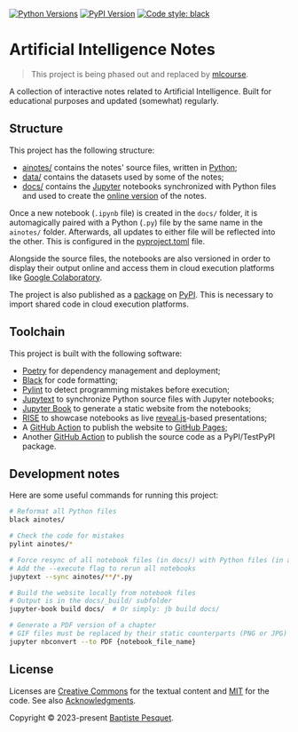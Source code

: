 [![Python Versions](https://img.shields.io/pypi/pyversions/ainotes.svg)](https://pypi.org/project/ainotes)
[![PyPI Version](https://img.shields.io/pypi/v/ainotes.svg)](https://pypi.org/project/ainotes)
[![Code style: black](https://img.shields.io/badge/code%20style-black-000000.svg)](https://github.com/psf/black)

# Artificial Intelligence Notes

> This project is being phased out and replaced by [mlcourse](https://github.com/bpesquet/mlcourse).

A collection of interactive notes related to Artificial Intelligence. Built for educational purposes and updated (somewhat) regularly.

## Structure

This project has the following structure:

- [ainotes/](ainotes) contains the notes' source files, written in [Python](https://www.python.org/);
- [data/](data) contains the datasets used by some of the notes;
- [docs/](docs) contains the [Jupyter](https://jupyter.org/) notebooks synchronized with Python files and used to create the [online version](https://www.bpesquet.fr/ainotes) of the notes.

Once a new notebook (`.ipynb` file) is created in the `docs/` folder, it is automagically paired with a Python (`.py`) file by the same name in the `ainotes/` folder. Afterwards, all updates to either file will be reflected into the other. This is configured in the [pyproject.toml](pyproject.toml) file.

Alongside the source files, the notebooks are also versioned in order to display their output online and access them in cloud execution platforms like [Google Colaboratory](https://colab.research.google.com/).

The project is also published as a [package](https://pypi.org/project/ainotes/) on [PyPI](https://pypi.org). This is necessary to import shared code in cloud execution platforms.

## Toolchain

This project is built with the following software:

- [Poetry](https://python-poetry.org/) for dependency management and deployment;
- [Black](https://github.com/psf/black) for code formatting;
- [Pylint](https://github.com/pylint-dev/pylint) to detect programming mistakes before execution;
- [Jupytext](https://jupytext.readthedocs.io) to synchronize Python source files with Jupyter notebooks;
- [Jupyter Book](https://jupyterbook.org) to generate a static website from the notebooks;
- [RISE](https://rise.readthedocs.io) to showcase notebooks as live [reveal.js](https://revealjs.com)-based presentations;
- A [GitHub Action](.github/workflows/deploy-book.yaml) to publish the website to [GitHub Pages](https://pages.github.com/);
- Another [GitHub Action](.github/workflows/publish-package.yaml) to publish the source code as a PyPI/TestPyPI package.

## Development notes

Here are some useful commands for running this project:

```bash
# Reformat all Python files
black ainotes/

# Check the code for mistakes
pylint ainotes/*

# Force resync of all notebook files (in docs/) with Python files (in ainotes/)
# Add the --execute flag to rerun all notebooks
jupytext --sync ainotes/**/*.py

# Build the website locally from notebook files
# Output is in the docs/_build/ subfolder
jupyter-book build docs/  # Or simply: jb build docs/

# Generate a PDF version of a chapter
# GIF files must be replaced by their static counterparts (PNG or JPG) in the notebook before launching this command
jupyter nbconvert --to PDF {notebook_file_name}
```

## License

Licenses are [Creative Commons](LICENSE) for the textual content and [MIT](CODE_LICENSE) for the code. See also [Acknowledgments](docs/reference/acknowledgments.md).

Copyright © 2023-present [Baptiste Pesquet](https://bpesquet.fr).
